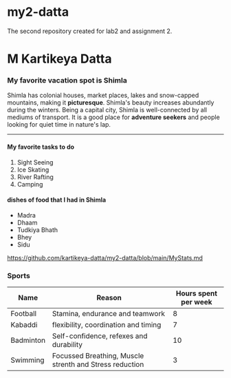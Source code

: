 # my2-datta
The second repository created for lab2 and assignment 2.
# M Kartikeya Datta #
### My favorite vacation spot is Shimla ###

Shimla has colonial houses, market places, lakes and snow-capped mountains, making it **picturesque**. Shimla's beauty increases abundantly during the winters. Being a capital city, Shimla is well-connected by all mediums of transport. It is a good place for __adventure seekers__ and people looking for quiet time in nature's lap.

---

#### My favorite tasks to do ####
1. Sight Seeing
2. Ice Skating
3. River Rafting
4. Camping

#### dishes of food that I had in Shimla ####
* Madra
* Dhaam
* Tudkiya Bhath
* Bhey
* Sidu


https://github.com/kartikeya-datta/my2-datta/blob/main/MyStats.md

### Sports

| Name | Reason | Hours spent per week |
|------|--------|----------------------|
| Football | Stamina, endurance and teamwork | 8 |
| Kabaddi | flexibility, coordination and timing | 7 |
| Badminton | Self-confidence, refexes and durability | 10 |
| Swimming | Focussed Breathing, Muscle strenth and Stress reduction | 3 |

